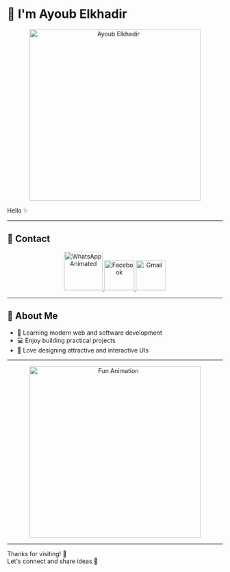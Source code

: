 # 👋 I'm   Ayoub Elkhadir

<p align="center">
  <img src="https://media3.giphy.com/media/v1.Y2lkPTZjMDliOTUydnV5b3c3MWJzMjZmd2UzdzBmanYxYW1hb3dmNHNpd2czcWFqcTl6MiZlcD12MV9pbnRlcm5hbF9naWZfYnlfaWQmY3Q9dHM/ulZ7gQQz9jwZzv224n/giphy.gif" alt="Ayoub Elkhadir" width="400">
</p>

Hello ✨  

---

## 🌟 Contact

<p align="center">
  <a href="https://wa.me/+212601040360" target="_blank">
    <img src="https://media0.giphy.com/media/v1.Y2lkPTZjMDliOTUybjQ1YmF1cjVoMjhyaWhzNDdpMXRtcGF3a3ZoZHQ5OWFzNmlqNmJoeSZlcD12MV9pbnRlcm5hbF9naWZfYnlfaWQmY3Q9cw/EY5vE2mzY2BqWAblWD/giphy.gif" width="90" alt="WhatsApp Animated">
  </a>
  <a href="https://www.facebook.com/share/19ZW5FFuWc/" target="_blank">
    <img src="https://media4.giphy.com/media/v1.Y2lkPTZjMDliOTUyOHp5d2JoczVjcDZtbXNrZzc0MGxhYXJ6YnZtdWN2YTRpNGx6cnVmNiZlcD12MV9pbnRlcm5hbF9naWZfYnlfaWQmY3Q9cw/Ul9yFqTCwBTtMcd3jB/giphy.gif" alt="Facebook" width="70" >
  </a>
  <a href="mailto:ayoubelkhadirdev@gmail.com" target="_blank">
    <img src="https://media1.giphy.com/media/v1.Y2lkPTZjMDliOTUydzFiaHhmZWZpdjJ2dWoybDY1c24zdDk2b2phZDE1eXEwdDVmczZsZiZlcD12MV9pbnRlcm5hbF9naWZfYnlfaWQmY3Q9cw/KxlbRn0HuTW7gZID83/giphy.gif" width="70" alt="Gmail">
  </a>
</p>

---

## 🚀 About Me
- 🌱 Learning modern web and software development
- 💻 Enjoy building practical projects
- 🎨 Love designing attractive and interactive UIs

---

<p align="center">
  <img src="https://media4.giphy.com/media/v1.Y2lkPTZjMDliOTUyY244dWV1cGo3MnVnczBxMjF2bmN0bzlheWk1eDFnZmV2eTZianZjMiZlcD12MV9pbnRlcm5hbF9naWZfYnlfaWQmY3Q9dHM/kAm4u0lhDCmXnugz6p/giphy.gif" width="400" alt="Fun Animation">
  
</p>

---

Thanks for visiting! 🌟  
Let's connect and share ideas 💬
